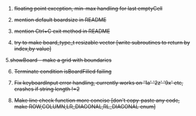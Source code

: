 1. ~~floating point exception, min-max handling for last emptyCell~~

2. ~~mention default boardsize in README~~

3. ~~mention Ctrl+C exit method in README~~

4. ~~try to make board_type_t resizable vector [write subroutines to return by index,by value]~~

5.~~showBoard - make a grid with boundaries~~

6. ~~Terminate condition isBoardFilled failing~~

7. ~~Fix keyboardInput error handling, currently works on '1a' '2z' '9x' etc, crashes if string length !=2~~

8. ~~Make line check function more concise [don't copy-paste any code, make ROW,COLUMN,LR_DIAGONAL,RL_DIAGONAL enum]~~
